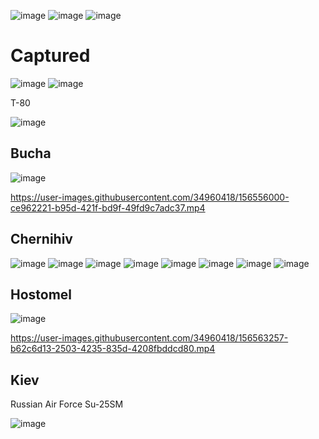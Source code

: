 ![image](https://user-images.githubusercontent.com/34960418/156555646-bb346d75-e508-4ffd-89cc-346b9ade8e8a.png)
![image](https://user-images.githubusercontent.com/34960418/156561993-44a70b3d-ef3d-423e-9f5b-7de7477381a6.png)
![image](https://user-images.githubusercontent.com/34960418/156570808-3be2e8a6-be88-4792-a784-0a48c9d02689.png)



# Captured 

![image](https://user-images.githubusercontent.com/34960418/156559441-f93a8ff7-3b0e-4f89-9054-15a336de73d8.png)
![image](https://user-images.githubusercontent.com/34960418/156559450-28c30903-a005-4789-abe2-abdc3f7b2d3f.png)


T-80

![image](https://user-images.githubusercontent.com/34960418/156555544-5e154121-69a1-4d7e-89bd-596b9530d939.png)



## Bucha

![image](https://user-images.githubusercontent.com/34960418/156555878-bf1ff5cd-2ba3-4059-a2a1-cff55e44b2a8.png)

https://user-images.githubusercontent.com/34960418/156556000-ce962221-b95d-421f-bd9f-49fd9c7adc37.mp4



## Chernihiv

![image](https://user-images.githubusercontent.com/34960418/156566930-b3ef9b15-2192-4881-854c-693f4fce5b11.png)
![image](https://user-images.githubusercontent.com/34960418/156566952-df8f92d0-d150-4ae2-8a7f-e18b7ea36fd4.png)
![image](https://user-images.githubusercontent.com/34960418/156566960-c8bbee4d-eeb4-42b9-9d95-92c07da4f44b.png)
![image](https://user-images.githubusercontent.com/34960418/156557244-e8a89552-60f1-4e9f-94b3-2c6586e15d54.png)
![image](https://user-images.githubusercontent.com/34960418/156557086-0e617f24-eaf0-41a1-9cae-cec57e176756.png)
![image](https://user-images.githubusercontent.com/34960418/156557100-c17bef4e-41e3-4695-909e-cbeeb403bed6.png)
![image](https://user-images.githubusercontent.com/34960418/156557126-f2a40075-d7d0-4485-9e3f-9e5182c23f66.png)
![image](https://user-images.githubusercontent.com/34960418/156557161-1822c173-5ad8-4f70-8642-08395602ae83.png)



## Hostomel

![image](https://user-images.githubusercontent.com/34960418/156563236-a1a97011-1538-4659-a2f5-137e4cc2073e.png)

https://user-images.githubusercontent.com/34960418/156563257-b62c6d13-2503-4235-835d-4208fbddcd80.mp4



## Kiev 

Russian Air Force Su-25SM

![image](https://user-images.githubusercontent.com/34960418/156565099-3b08e05f-75a1-4a59-8cd1-6d6b4774b273.png)
